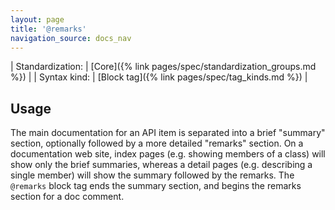 ```yaml
---
layout: page
title: '@remarks'
navigation_source: docs_nav
---
```


| Standardization: | [Core]({% link pages/spec/standardization_groups.md %}) |
| Syntax kind: | [Block tag]({% link pages/spec/tag_kinds.md %}) |


## Usage

The main documentation for an API item is separated into a brief "summary" section,
optionally followed by a more detailed "remarks" section.  On a documentation web site,
index pages (e.g. showing members of a class) will show only the brief summaries,
whereas a detail pages (e.g. describing a single member) will show the summary followed
by the remarks.  The `@remarks` block tag ends the summary section, and begins the
remarks section for a doc comment.
